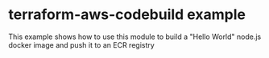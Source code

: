 # terraform-aws-codebuild example
This example shows how to use this module to build a "Hello World" node.js docker image and push it to an ECR registry
